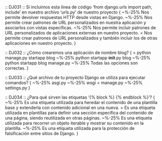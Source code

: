 :: DJ031 ::
Si incluimos esta línea de código ‘from django.urls import path, include’ en nuestro archivo ‘urls.py’ de nuestro proyecto
{
~%-25% Nos permite devolver respuestas HTTP desde vistas en Django.
~%-25% Nos permite crear patrones de URL personalizados en nuestra aplicación y asociarlos con vistas específicas.
~%-25% Nos permite incluir patrones de URL personalizados de aplicaciones externas en nuestro proyecto.
= Nos permite crear patrones de URL personalizados y también incluir los de otras aplicaciones en nuestro proyecto.
}

:: DJ032 ::
¿Cómo crearemos una aplicación de nombre blog?
{
= python manage.py startapp blog
~%-25% python startapp __init__.py blog
~%-25% python startapp blog manage.py 
~%-25% Todas las opciones son correctas.
}

:: DJ033 ::
¿Qué archivo de tu proyecto Django se utiliza para ejecutar comandos?
{
~%-25% asgi.py
~%-25% wsgi
= manage.py
~%-25% settings.py
}

:: DJ034 ::
¿Para qué sirven las etiquetas ‘{% block %} {% endblock %}’?
{
~%-25% Es una etiqueta utilizada para heredar el contenido de una plantilla base y extenderla con contenido adicional en una nueva.
= Es una etiqueta utilizada en plantillas para definir una sección específica del contenido de una página, siendo reutilizada en otras páginas.
~%-25% Es una etiqueta utilizada para recorrer un objeto iterable y mostrar su contenido en la plantilla.
~%-25% Es una etiqueta utilizada para la protección de falsificación entre sitios de Django.
}
